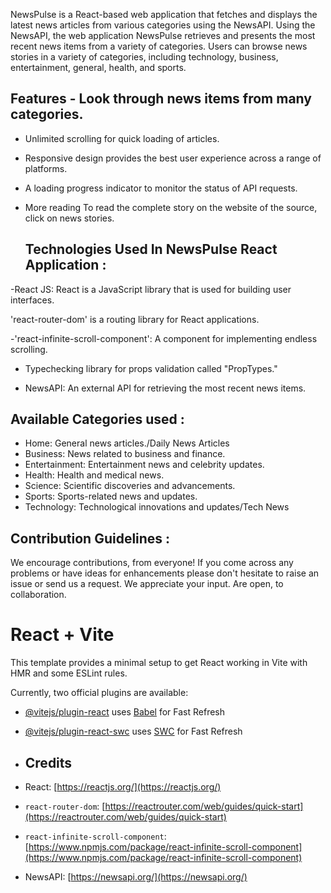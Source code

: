 
NewsPulse is a React-based web application that fetches and displays the latest news articles from various categories using the NewsAPI. 
Using the NewsAPI, the web application NewsPulse retrieves and presents the most recent news items from a variety of categories. Users can browse news stories in a variety of categories, including technology, business, entertainment, general, health, and sports.

## Features - Look through news items from many categories.

- Unlimited scrolling for quick loading of articles.

- Responsive design provides the best user experience across a range of platforms.

- A loading progress indicator to monitor the status of API requests.

- More reading To read the complete story on the website of the source, click on news stories.


  ## Technologies Used In NewsPulse React Application : 

-React JS:  React is a JavaScript library that is used for building user interfaces.

'react-router-dom' is a routing library for React applications.

-'react-infinite-scroll-component': A component for implementing endless scrolling.

- Typechecking library for props validation called "PropTypes."

- NewsAPI: An external API for retrieving the most recent news items.


## Available Categories used  : 

- Home: General news articles./Daily News Articles 
- Business: News related to business and finance.
- Entertainment: Entertainment news and celebrity updates.
- Health: Health and medical news.
- Science: Scientific discoveries and advancements.
- Sports: Sports-related news and updates.
- Technology: Technological innovations and updates/Tech News


## Contribution Guidelines : 

We encourage contributions, from everyone! If you come across any problems or have ideas for enhancements please don't hesitate to raise an issue or send us a request. We appreciate your input. Are open, to collaboration.





# React + Vite

This template provides a minimal setup to get React working in Vite with HMR and some ESLint rules.

Currently, two official plugins are available:

- [@vitejs/plugin-react](https://github.com/vitejs/vite-plugin-react/blob/main/packages/plugin-react/README.md) uses [Babel](https://babeljs.io/) for Fast Refresh
- [@vitejs/plugin-react-swc](https://github.com/vitejs/vite-plugin-react-swc) uses [SWC](https://swc.rs/) for Fast Refresh

- ## Credits

- React: [https://reactjs.org/](https://reactjs.org/)
- `react-router-dom`: [https://reactrouter.com/web/guides/quick-start](https://reactrouter.com/web/guides/quick-start)
- `react-infinite-scroll-component`: [https://www.npmjs.com/package/react-infinite-scroll-component](https://www.npmjs.com/package/react-infinite-scroll-component)
- NewsAPI: [https://newsapi.org/](https://newsapi.org/)
